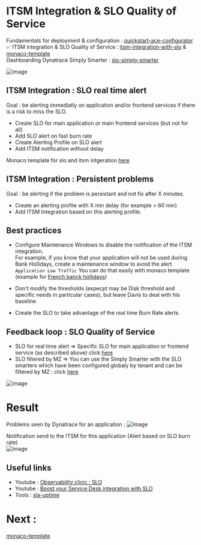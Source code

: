 # ITSM Integration & SLO Quality of Service

Fundamentals for deployment & configuration : [quickstart-ace-configurator](https://github.com/dynatrace-ace-services/quickstart-ace-configurator#readme)  
✅ ITSM integration & SLO Quality of Service : [itsm-integration-with-slo](https://github.com/dynatrace-ace-services/itsm-integration-with-slo#readme) & [monaco-template](https://github.com/dynatrace-ace-services/itsm-integration-with-slo/tree/main/monaco-template)  
Dashboarding Dynatrace Simply Smarter : [slo-simply-smarter](https://github.com/dynatrace-ace-services/slo-simply-smarter#readme)  

![image](https://user-images.githubusercontent.com/40337213/224924762-d9e46997-2395-414a-bbeb-722b48842e8c.png)

## ITSM Integration : SLO real time alert 

Goal : be alerting immediatly on application and/or frontend services if there is a risk to miss the SLO.

- Create SLO for main application or main frontend services (but not for all)  
- Add SLO alert on fast burn rate
- Create Alerting Profile on SLO alert
- Add ITSM notification without delay 


Monaco template for slo and itsm intgeration [here](https://github.com/dynatrace-ace-services/itsm-integration-with-slo/tree/main/monaco-template) 

## ITSM Integration : Persistent problems

Goal : be alerting if the problem is persistant and not fix after X minutes. 

- Create an alerting profile with X min delay (for example > 60 min)
- Add ITSM Integration based on this alerting profile. 

## Best practices 

- Configure Maintenance Windows to disable the notification of the ITSM integration.  
For example, if you know that your application will not be used during Bank Hollidays, create a maintenance window to avoid the alert `Application Low Traffic`
You can do that easily with monaco template (example for [French banck hollidays](https://github.com/dynatrace-ace-services/quickstart-ace-configurator/tree/main/Maintenance-Window))

- Don't modify the thresholds (expecpt may be Disk threshold and specific needs in particular cases), but leave Davis to deal with his baseline  

- Create the SLO to take advantage of the real time Burn Rate alerts. 

## Feedback loop : SLO Quality of Service

- SLO for real time alert =>  Specific SLO for main application or frontend service (as described above)  click [here](https://github.com/dynatrace-ace-services/itsm-integration-with-slo/tree/main/monaco-template) 
- SLO filtered by MZ => You can use the Simply Smarter with the SLO smarters which have been configured globaly by  tenant and can be filtered by MZ : click [here](https://github.com/dynatrace-ace-services/slo-simply-smarter#readme)  

![image](https://user-images.githubusercontent.com/40337213/224925027-3b6429c9-5479-4dc6-b0d9-15cd82cc048d.png)

# Result 
Problems seen by Dynatrace for an application : 
![image](https://user-images.githubusercontent.com/40337213/226326616-4dd84122-2270-45a5-80e3-44b96a4b5a7a.png)

Notification send to the ITSM  for this application (Alert based on SLO burn rate)  
![image](https://user-images.githubusercontent.com/40337213/226327019-52e9c960-c91c-47cf-91b8-13e20a2b27f2.png)


## Useful links
- Youtube : [Observability clinic : SLO](https://www.youtube.com/watch?v=r0Ce5AU7kRs)
- Youtube : [Boost your Service Desk integration with SLO](https://youtu.be/ugauVEjtfWo)  
- Tools : [sla-uptime](https://www.site24x7.com/fr/tools/sla-uptime.html)

# Next :

[monaco-template](/monaco-template)








